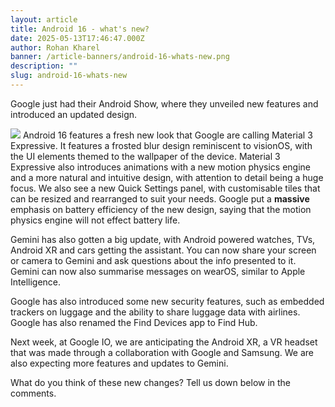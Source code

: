```yaml
---
layout: article
title: Android 16 - what's new?
date: 2025-05-13T17:46:47.000Z
author: Rohan Kharel
banner: /article-banners/android-16-whats-new.png
description: ""
slug: android-16-whats-new
---
```

Google just had their Android Show, where they unveiled new features and introduced an updated design.

![](https://res.cloudinary.com/dc5w3cjmh/image/upload/v1747158382/Articles/android-16---whats-new/n7fczoitxxi5mkxthwd0.webp) Android 16 features a fresh new look that Google are calling Material 3 Expressive. It features a frosted blur design reminiscent to visionOS, with the UI elements themed to the wallpaper of the device. Material 3 Expressive also introduces animations with a new motion physics engine and a more natural and intuitive design, with attention to detail being a huge focus. We also see a new Quick Settings panel, with customisable tiles that can be resized and rearranged to suit your needs. Google put a **massive** emphasis on battery efficiency of the new design, saying that the motion physics engine will not effect battery life.

Gemini has also gotten a big update, with Android powered watches, TVs, Android XR and cars getting the assistant. You can now share your screen or camera to Gemini and ask questions about the info presented to it. Gemini can now also summarise messages on wearOS, similar to Apple Intelligence.

Google has also introduced some new security features, such as embedded trackers on luggage and the ability to share luggage data with airlines. Google has also renamed the Find Devices app to Find Hub.

Next week, at Google IO, we are anticipating the Android XR, a VR headset that was made through a collaboration with Google and Samsung. We are also expecting more features and updates to Gemini.

What do you think of these new changes? Tell us down below in the comments.

